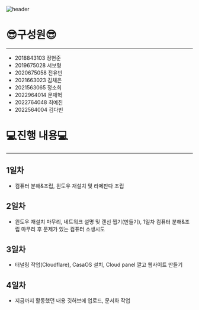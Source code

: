 ![header](https://capsule-render.vercel.app/api?type=Venom&color=0:FF66B2,100:8A2BE2=&fontColor=d6ace6&animation=twinkling&height=300&section=header&text=team%20project&fontSize=90&stroke=ffffff)
# 😎구성원😎
----
* 2018843103 정현준
* 2019675028 서보형
* 2020675058 전유빈
* 2021663023 김채은
* 2021563065 정소희
* 2022964014 문재혁
* 2022764048 최예진
* 2022564004 김다빈

# 💻진행 내용💻
----
## 1일차
* 컴퓨터 분해&조립, 윈도우 재설치 및 라떼판다 조립
## 2일차
* 윈도우 재설치 마무리, 네트워크 설명 및 랜선 찝기(만들기), 1일차 컴퓨터 분해&조립 마무리 후 문제가 있는 컴퓨터 소생시도
## 3일차
* 터널링 작업(Cloudflare), CasaOS 설치, Cloud panel 깔고 웹사이트 만들기
## 4일차  
* 지금까지 활동했던 내용 깃허브에 업로드, 문서화 작업
